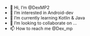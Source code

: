 - 👋 Hi, I’m @DexMP2
- 👀 I’m interested in Android-dev
- 🌱 I’m currently learning Kotlin & Java
- 💞️ I’m looking to collaborate on ...
- 📫 How to reach me @Dex_mp

<!---
DexMP2/DexMP2 is a ✨ special ✨ repository because its `README.md` (this file) appears on your GitHub profile.
You can click the Preview link to take a look at your changes.
--->
